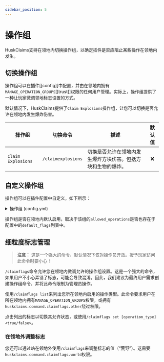 ```yaml
---
sidebar_position: 5
---
```


# 操作组

HuskClaims支持在领地内切换操作组，以确定插件是否应阻止某些操作在领地内发生。

## 切换操作组
操作组可以在插件[[config]]中配置，并由在领地内拥有`MANAGE_OPERATION_GROUPS`[[trust]]权限的任何用户管理。实际上，操作组提供了一种让玩家微调领地标志设置的方式。

默认情况下，HuskClaims提供了`Claim Explosions`操作组，让您可以切换是否允许在领地内发生爆炸伤害。

| 操作组          | 切换命令          | 描述                                                                                            | 默认值 |
|-----------------|-------------------|------------------------------------------------------------------------------------------------|:------:|
| `Claim Explosions` | `/claimexplosions` | 切换是否允许在领地内发生爆炸方块伤害。包括方块和生物的爆炸。                                     |    ❌    |

## 自定义操作组
操作组可以在插件配置中自定义，如下所示：

<details>
<summary>操作组 (config.yml)</summary>

```yaml
# 可以在领地内切换的操作组
operation_groups:
- name: Claim Explosions
  description: 切换是否允许爆炸在领地内破坏地形
  toggle_command_aliases:
  - claimexplosions
  allowed_operations:
  - EXPLOSION_DAMAGE_TERRAIN
  - MONSTER_DAMAGE_TERRAIN
```
</details>

操作组是否在领地内默认启用，取决于该组的`allowed_operations`是否也存在于配置中的`default_flags`列表中。

## 细粒度标志管理
> **注意：** 这是一个强大的命令，默认情况下仅对操作员开放。授予玩家访问此命令时要小心！

`/claimflags`命令允许您在领地内微调允许的操作组设置。这是一个强大的命令，如果用户不小心弄错了标志，可能会导致混淆。因此，我们建议为最终用户需求创建操作组命令，并将此命令限制为管理员操作。

使用`/claimflags list`来列出您所在领地内启用的操作类型。此命令要求用户在所在领地内拥有`MANAGE_OPERATION_GROUPS`权限，或拥有`huskclaims.command.claimflags.other`绕过权限。

点击列出的标志以切换其允许状态，或使用`/claimflags set [operation_type] <true/false>`。

### 在领地外调整标志

您还可以通过站在领地外使用`/claimflags`来调整标志的值（“荒野”）。这需要`huskclaims.command.claimflags.world`权限。